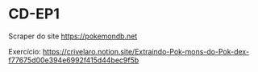 # CD-EP1

Scraper do site https://pokemondb.net

Exercício: https://crivelaro.notion.site/Extraindo-Pok-mons-do-Pok-dex-f77675d00e394e6992f415d44bec9f5b
